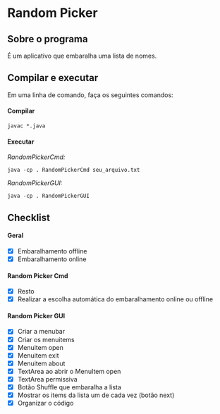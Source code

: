 # Random Picker
## Sobre o programa
É um aplicativo que embaralha uma lista de nomes.
## Compilar e executar
Em uma linha de comando, faça os seguintes comandos:
#### Compilar
```
javac *.java
```
#### Executar
*RandomPickerCmd:*
```
java -cp . RandomPickerCmd seu_arquivo.txt
```
*RandomPickerGUI:*
```
java -cp . RandomPickerGUI
```
## Checklist
#### Geral
- [x] Embaralhamento offline
- [x] Embaralhamento online
#### Random Picker Cmd
- [x] Resto
- [x] Realizar a escolha automática do embaralhamento online ou offline
#### Random Picker GUI
- [x] Criar a menubar
- [x] Criar os menuitems
- [x] Menuitem open
- [x] Menuitem exit
- [x] Menuitem about
- [x] TextArea ao abrir o MenuItem open
- [x] TextArea permissiva
- [x] Botão Shuffle que embaralha a lista
- [x] Mostrar os items da lista um de cada vez (botão next)
- [x] Organizar o código
